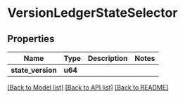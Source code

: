 # VersionLedgerStateSelector

## Properties

Name | Type | Description | Notes
------------ | ------------- | ------------- | -------------
**state_version** | **u64** |  | 

[[Back to Model list]](../README.md#documentation-for-models) [[Back to API list]](../README.md#documentation-for-api-endpoints) [[Back to README]](../README.md)


